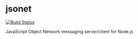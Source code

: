 jsonet
======
[![Build Status](https://travis-ci.org/dotdecimal/jsonet.svg?branch=master)](https://travis-ci.org/dotdecimal/jsonet)

JavaScript Object Network messaging server/client for Node.js
